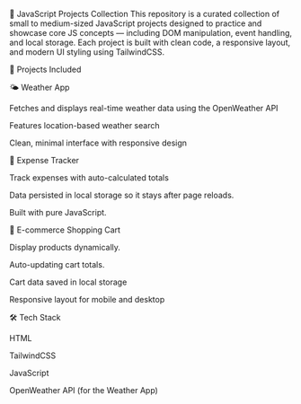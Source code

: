 🧰 JavaScript Projects Collection This repository is a curated collection of small to medium-sized JavaScript projects designed to practice and showcase core JS concepts — including DOM manipulation, event handling, and local storage. Each project is built with clean code, a responsive layout, and modern UI styling using TailwindCSS.

📁 Projects Included

🌤️ Weather App

Fetches and displays real-time weather data using the OpenWeather API

Features location-based weather search

Clean, minimal interface with responsive design


💸 Expense Tracker

Track expenses with auto-calculated totals

Data persisted in local storage so it stays after page reloads.

Built with pure JavaScript.

🛒 E-commerce Shopping Cart

Display products dynamically.

Auto-updating cart totals.

Cart data saved in local storage

Responsive layout for mobile and desktop

🛠️ Tech Stack

HTML

TailwindCSS

JavaScript

OpenWeather API (for the Weather App)
